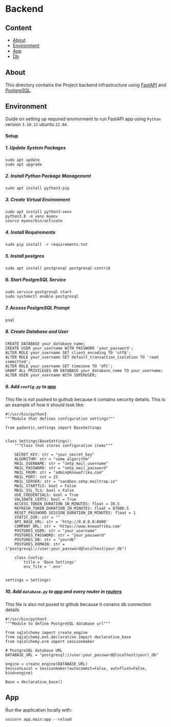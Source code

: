 # Backend

## Content

* [About](#about)
* [Environment](#environment)
* [App](#app)
* [Db](#db)

## About

This directory contains the Project backend
infrastructure using [FastAPI](https://fastapi.tiangolo.com/)
and [PostgreSQL](https://www.postgresql.org/).

## Environment

Guide on setting up required environment to run
FastAPI app using `Python` version `3.10.12` ubuntu
`22.04`.

#### Setup
##### 1. Update System Packages
```
sudo apt update
sudo apt upgrade
```
##### 2. Install Python Package Management
```
sudo apt install python3-pip
```
##### 3. Create Virtual Environment
```
sudo apt install python3-venv
python3.8 -m venv myenv
source myenv/bin/activate
```
##### 4. Install Requirements
```
sudo pip install -r requirements.txt
```
##### 5. Install postgres
```
sudo apt install postgresql postgresql-contrib
```
##### 6. Start PostgreSQL Service
```
sudo service postgresql start
sudo systemctl enable postgresql
```
##### 7. Access PostgreSQL Prompt
```
psql
```
##### 8. Create Database and User
```
CREATE DATABASE your_database_name;
CREATE USER your_username WITH PASSWORD 'your_password';
ALTER ROLE your_username SET client_encoding TO 'utf8';
ALTER ROLE your_username SET default_transaction_isolation TO 'read committed';
ALTER ROLE your_username SET timezone TO 'UTC';
GRANT ALL PRIVILEGES ON DATABASE your_database_name TO your_username;
ALTER USER your_username WITH SUPERUSER;
```
##### 9. Add `config.py` to [app](./app)
This file is not pushed to guthub because it contains
security details. This is an example of how it should look like:
```
#!/usr/bin/python3
"""Module that defines configuration settings"""

from pydantic_settings import BaseSettings


class Settings(BaseSettings):
    """Class that stores configuration items"""

    SECRET_KEY: str = "your_secret_key"
    ALGORITHM: str = "some_algorithm"
    MAIL_USERNAME: str = "smtp_mail_username"
    MAIL_PASSWORD: str = "smtp_mail_password"
    MAIL_FROM: str = "admin@knowafrika.com"
    MAIL_PORT: int = 25
    MAIL_SERVER: str = "sandbox.smtp.mailtrap.io"
    MAIL_STARTTLS: bool = False
    MAIL_SSL_TLS: bool = False
    USE_CREDENTIALS: bool = True
    VALIDATE_CERTS: bool = True
    ACCESS_TOKEN_DURATION_IN_MINUTES: float = 30.5
    REFRESH_TOKEN_DURATION_IN_MINUTES: float = 87000.5
    RESET_PASSWORD_SESSION_DURATION_IN_MINUTES: float = 1
    STATIC_DIR: str = ""
    API_BASE_URL: str = 'http://0.0.0.0:8000'
    COMPANY_URL: str = 'https://www.knowafrika.com'
    POSTGRES_USER: str = "your_username"
    POSTGRES_PASSWORD: str = "your_password"
    POSTGRES_DB: str = "yourdb"
    POSTGRES_DOMAIN: str = ("postgresql://user:your_password@localhost/your_db")

    class Config:
        title = 'Base Settings'
        env_file = '.env'


settings = Settings(
```
##### 10. Add `database.py` to [app](./app) and every router in [routers](./app/routers)
This file is also not pused to github because it conains db connection details
```
#!/usr/bin/python3
"""Module to define PostgreSQL database url"""

from sqlalchemy import create_engine
from sqlalchemy.ext.declarative import declarative_base
from sqlalchemy.orm import sessionmaker

# PostgreSQL database URL
DATABASE_URL = "postgresql://user:your_password@localhost/your)_db"

engine = create_engine(DATABASE_URL)
SessionLocal = sessionmaker(autocommit=False, autoflush=False, bind=engine)

Base = declarative_base()
```

## App

Run the application locally with:
```
uvicorn app.main:app --reload
```
